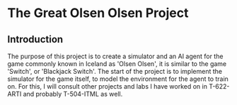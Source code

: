 # The Great Olsen Olsen Project


## Introduction

The purpose of this project is to create a simulator and an AI agent for the game commonly known in Iceland as 'Olsen Olsen', it is similar to the game 'Switch', or 'Blackjack Switch'. The start of the project is to implement the simulator for the game itself, to model the environment for the agent to train on. For this, I will consult other projects and labs I have worked on in T-622-ARTI and probably T-504-ITML as well.